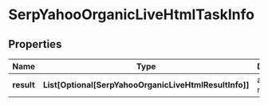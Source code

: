 # SerpYahooOrganicLiveHtmlTaskInfo


## Properties

| Name | Type | Description | Notes |
|------------ | ------------- | ------------- | -------------|
**result** | **List[Optional[SerpYahooOrganicLiveHtmlResultInfo]]** | array of results |[optional]|